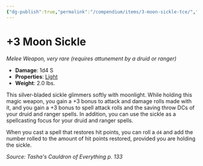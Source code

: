 ```yaml
---
{"dg-publish":true,"permalink":"/compendium/items/3-moon-sickle-tce/","tags":["compendium/src/5e/tce","item/attunement/required","item/property/light","item/rarity/very-rare","item/weapon/simple/melee"]}
---
```


# +3 Moon Sickle
*Melee Weapon, very rare (requires attunement by a druid or ranger)*  

- **Damage**: 1d4 S
- **Properties**: [Light](rules/item-properties.md#Light)
- **Weight**: 2.0 lbs.

This silver-bladed sickle glimmers softly with moonlight. While holding this magic weapon, you gain a +3 bonus to attack and damage rolls made with it, and you gain a +3 bonus to spell attack rolls and the saving throw DCs of your druid and ranger spells. In addition, you can use the sickle as a spellcasting focus for your druid and ranger spells.

When you cast a spell that restores hit points, you can roll a `d4` and add the number rolled to the amount of hit points restored, provided you are holding the sickle.

*Source: Tasha's Cauldron of Everything p. 133*